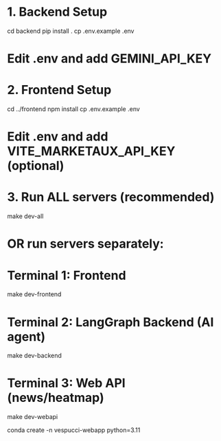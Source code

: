 # 1. Backend Setup
cd backend
pip install .
cp .env.example .env
# Edit .env and add GEMINI_API_KEY

# 2. Frontend Setup  
cd ../frontend
npm install
cp .env.example .env
# Edit .env and add VITE_MARKETAUX_API_KEY (optional)

# 3. Run ALL servers (recommended)
make dev-all

# OR run servers separately:
# Terminal 1: Frontend
make dev-frontend

# Terminal 2: LangGraph Backend (AI agent)
make dev-backend

# Terminal 3: Web API (news/heatmap)
make dev-webapi

conda create -n vespucci-webapp python=3.11
